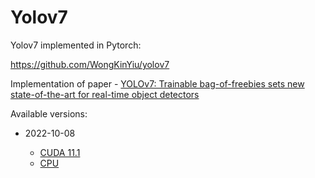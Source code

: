 # Yolov7

Yolov7 implemented in Pytorch:

https://github.com/WongKinYiu/yolov7

Implementation of paper - [YOLOv7: Trainable bag-of-freebies sets new state-of-the-art for real-time object detectors](https://arxiv.org/abs/2207.02696)

Available versions:

* 2022-10-08

  * [CUDA 11.1](2022-10-08_cuda11.1)
  * [CPU](2022-10-08_cpu)
